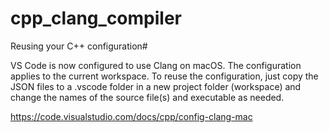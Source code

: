# cpp_clang_compiler

Reusing your C++ configuration#

VS Code is now configured to use Clang on macOS. The configuration applies to the current workspace. To reuse the configuration, just copy the JSON files to a .vscode folder in a new project folder (workspace) and change the names of the source file(s) and executable as needed.

https://code.visualstudio.com/docs/cpp/config-clang-mac
